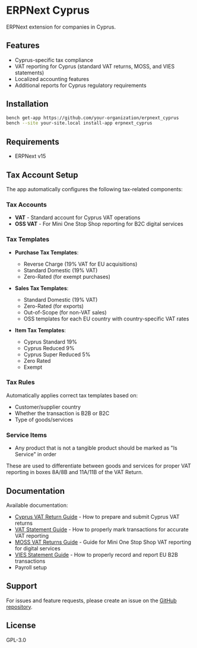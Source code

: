 # ERPNext Cyprus

ERPNext extension for companies in Cyprus.

## Features

- Cyprus-specific tax compliance
- VAT reporting for Cyprus (standard VAT returns, MOSS, and VIES statements)
- Localized accounting features
- Additional reports for Cyprus regulatory requirements

## Installation

```bash
bench get-app https://github.com/your-organization/erpnext_cyprus
bench --site your-site.local install-app erpnext_cyprus
```

## Requirements

- ERPNext v15

## Tax Account Setup

The app automatically configures the following tax-related components:

### Tax Accounts
- **VAT** - Standard account for Cyprus VAT operations
- **OSS VAT** - For Mini One Stop Shop reporting for B2C digital services

### Tax Templates
- **Purchase Tax Templates**: 
  - Reverse Charge (19% VAT for EU acquisitions)
  - Standard Domestic (19% VAT)
  - Zero-Rated (for exempt purchases)

- **Sales Tax Templates**:
  - Standard Domestic (19% VAT)
  - Zero-Rated (for exports)
  - Out-of-Scope (for non-VAT sales)
  - OSS templates for each EU country with country-specific VAT rates

- **Item Tax Templates**:
  - Cyprus Standard 19%
  - Cyprus Reduced 9%
  - Cyprus Super Reduced 5%
  - Zero Rated
  - Exempt

### Tax Rules
Automatically applies correct tax templates based on:
- Customer/supplier country
- Whether the transaction is B2B or B2C
- Type of goods/services

### Service Items
- Any product that is not a tangible product should be marked as "Is Service" in order

These are used to differentiate between goods and services for proper VAT reporting in boxes 8A/8B and 11A/11B of the VAT Return.

## Documentation

Available documentation:

- [Cyprus VAT Return Guide](documentation/cyprus_vat_return.md) - How to prepare and submit Cyprus VAT returns
- [VAT Statement Guide](documentation/vat_statement.md) - How to properly mark transactions for accurate VAT reporting
- [MOSS VAT Returns Guide](documentation/moss_vat_returns.md) - Guide for Mini One Stop Shop VAT reporting for digital services
- [VIES Statement Guide](documentation/vies_statement.md) - How to properly record and report EU B2B transactions
- Payroll setup

## Support

For issues and feature requests, please create an issue on the [GitHub repository](https://github.com/phalouvas/erpnext_cyprus/issues).

## License

GPL-3.0